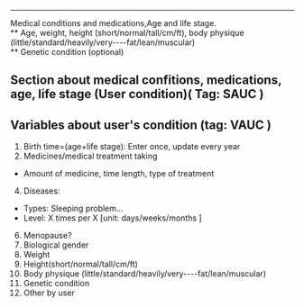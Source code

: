 ----------------------------------------------------------------------------
Medical conditions and medications,Age and life stage.  
** Age, weight, height (short/normal/tall/cm/ft), body physique (little/standard/heavily/very----fat/lean/muscular)  
** Genetic condition (optional)    

##  Section about medical confitions, medications, age, life stage (User condition)( Tag: SAUC )    
## Variables about user's condition (tag: VAUC )  
1) Birth time=(age+life stage): Enter once, update every year  
2) Medicines/medical treatment taking  
  * Amount of medicine, time length, type of treatment    
4) Diseases: 
  * Types: Sleeping problem...  
  * Level: X times per X  [unit: days/weeks/months ] 
6) Menopause? 
7) Biological gender  
8) Weight 
9) Height(short/normal/tall/cm/ft)   
10) Body physique (little/standard/heavily/very----fat/lean/muscular)  
11) Genetic condition 
12) Other by user   
